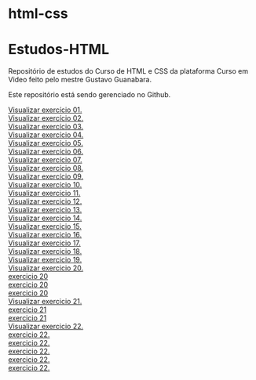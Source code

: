 # html-css
# Estudos-HTML

Repositório de estudos do Curso de HTML e CSS da plataforma Curso em Video feito pelo mestre Gustavo Guanabara.

Este repositório está sendo gerenciado no Github.

<a href="https://miguelsantosdev.github.io/Estudos-HTML/Exercicios CeV/ex001/indexCeV.html">Visualizar exercício 01.</a>
<br>
<a href="https://miguelsantosdev.github.io/Estudos-HTML/Exercicios%20CeV/ex002/indexcev002.html">Visualizar exercício 02.</a>
<br>
<a href="https://miguelsantosdev.github.io/Estudos-HTML/Exercicios CeV/ex003/ex003cev.html">Visualizar exercício 03.</a>
<br>
<a href="https://miguelsantosdev.github.io/Estudos-HTML/Exercicios CeV/ex004/ex004cev.html">Visualizar exercício 04.</a>
<br>
<a href="https://miguelsantosdev.github.io/Estudos-HTML/Exercicios CeV/ex006/ex006cev.html">Visualizar exercício 05.</a>
<br>
<a href="https://miguelsantosdev.github.io/Estudos-HTML/Exercicios CeV/ex007/ex007cev.html">Visualizar exercício 06.</a>
<br>
<a href="https://miguelsantosdev.github.io/Estudos-HTML/Exercicios CeV/ex008/ex008cev.html">Visualizar exercício 07.</a>
<br>
<a href="https://miguelsantosdev.github.io/Estudos-HTML/Exercicios CeV/ex009/ex009cev.html">Visualizar exercício 08.</a>
<br>
<a href="https://miguelsantosdev.github.io/Estudos-HTML/Exercicios CeV/ex010/ex010cev.html">Visualizar exercício 09.</a>
<br>
<a href="https://miguelsantosdev.github.io/Estudos-HTML/Exercicios CeV/ex011/ex011cev.html">Visualizar exercício 10.</a>
<br>
<a href="https://miguelsantosdev.github.io/Estudos-HTML/Exercicios CeV/ex012/ex012.html">Visualizar exercicio 11.</a>
<br>
<a href="https://miguelsantosdev.github.io/Estudos-HTML/Exercicios CeV/ex012/ex012.html">Visualizar exercicio 12.</a>
<br>
<a href="https://miguelsantosdev.github.io/Estudos-HTML/Exercicios CeV/ex013/ex013cev.html">Visualizar exercicio 13.</a>
<br>
<a href="https://miguelsantosdev.github.io/Estudos-HTML/Exercicios CeV/ex014/ex014cev.html">Visualizar exercicio 14.</a>
<br>
<a href="https://miguelsantosdev.github.io/Estudos-HTML/Exercicios CeV/ex015/ex015cev.html">Visualizar exercicio 15.</a>
<br>
<a href="https://miguelsantosdev.github.io/Estudos-HTML/Exercicios CeV/ex016/ex016cev.html">Visualizar exercicio 16.</a>
<br>
<a href="https://miguelsantosdev.github.io/Estudos-HTML/Exercicios CeV/ex019/ex019cev.html">Visualizar exercicio 17.</a>
<br>
<a href="https://miguelsantosdev.github.io/Estudos-HTML/Exercicios CeV/ex020/ex020cev.html">Visualizar exercicio 18.</a>
<br>
<a href="https://miguelsantosdev.github.io/Estudos-HTML/Exercicios CeV/ex021/ex021cev.html">Visualizar exercicio 19.</a>
<br>
<a href="https://miguelsantosdev.github.io/Estudos-HTML/Exercicios CeV/ex020/ex020cev.html">Visualizar exercicio 20.</a>
<br>
<a href="https://miguelsantosdev.github.io/Estudos-HTML/Exercicios CeV/ex020/hover.html">exercicio 20</a>
<br>
<a href="https://miguelsantosdev.github.io/Estudos-HTML/Exercicios CeV/ex020/links.html">exercicio 20</a>
<br>
<a href="https://miguelsantosdev.github.io/Estudos-HTML/Exercicios CeV/ex020/style.css">exercicio 20</a>
<br>
<a href="https://miguelsantosdev.github.io/Estudos-HTML/Exercicios CeV/ex021/ex021cev.html">Visualizar exercicio 21.</a>
<br>
<a href="https://miguelsantosdev.github.io/Estudos-HTML/Exercicios CeV/ex021/caixa02cev.html">exercicio 21</a>
<br>
<a href="https://miguelsantosdev.github.io/Estudos-HTML/Exercicios CeV/ex021/caixa03cev.html">exercicio 21</a>
<br>
<a href="https://miguelsantosdev.github.io/Estudos-HTML/Exercicios CeV/ex022/imagens/fundo001.html">Visualizar exercicio 22.</a>
<br>
<a href="https://miguelsantosdev.github.io/Estudos-HTML/Exercicios CeV/ex022/imagens/fundo002.html">exercicio 22.</a>
<br>
<a href="https://miguelsantosdev.github.io/Estudos-HTML/Exercicios CeV/ex022/imagens/fundo003.html">exercicio 22.</a>
<br>
<a href="https://miguelsantosdev.github.io/Estudos-HTML/Exercicios CeV/ex022/imagens/fundo004.html">exercicio 22.</a>
<br>
<a href="https://miguelsantosdev.github.io/Estudos-HTML/Exercicios CeV/ex022/imagens/fundo005.html">exercicio 22.</a>
<br>
<a href="https://miguelsantosdev.github.io/Estudos-HTML/Exercicios CeV/ex022/imagens/fundo006.html">exercicio 22.</a>
<br>

